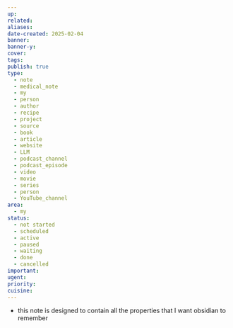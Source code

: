 ```yaml
---
up: 
related: 
aliases: 
date-created: 2025-02-04
banner: 
banner-y: 
cover: 
tags: 
publish: true
type:
  - note
  - medical_note
  - my
  - person
  - author
  - recipe
  - project
  - source
  - book
  - article
  - website
  - LLM
  - podcast_channel
  - podcast_episode
  - video
  - movie
  - series
  - person
  - YouTube_channel
area:
  - my
status:
  - not started
  - scheduled
  - active
  - paused
  - waiting
  - done
  - cancelled
important: 
ugent: 
priority: 
cuisine:
---
```


- this note is designed to contain all the properties that I want obsidian to remember